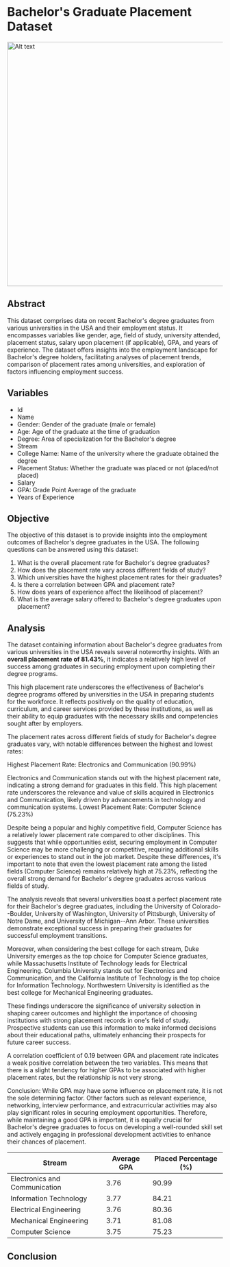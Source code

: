 # Bachelor's Graduate Placement Dataset
<img src="https://sp-ao.shortpixel.ai/client/to_webp,q_glossy,ret_img,w_1024/https://host-students.com/app/uploads/2023/05/2-6.jpg" alt="Alt text" width="570"/>

## Abstract
This dataset comprises data on recent Bachelor's degree graduates from various universities in the USA and their employment status. It encompasses variables like gender, age, field of study, university attended, placement status, salary upon placement (if applicable), GPA, and years of experience. The dataset offers insights into the employment landscape for Bachelor's degree holders, facilitating analyses of placement trends, comparison of placement rates among universities, and exploration of factors influencing employment success.

## Variables
- Id
- Name
- Gender: Gender of the graduate (male or female)
- Age: Age of the graduate at the time of graduation
- Degree: Area of specialization for the Bachelor's degree
- Stream
- College Name: Name of the university where the graduate obtained the degree
- Placement Status: Whether the graduate was placed or not (placed/not placed)
- Salary 
- GPA: Grade Point Average of the graduate
- Years of Experience

## Objective
The objective of this dataset is to provide insights into the employment outcomes of Bachelor's degree graduates in the USA. The following questions can be answered using this dataset:

1. What is the overall placement rate for Bachelor's degree graduates?
2. How does the placement rate vary across different fields of study?
3. Which universities have the highest placement rates for their graduates?
4. Is there a correlation between GPA and placement rate?
5. How does years of experience affect the likelihood of placement?
6. What is the average salary offered to Bachelor's degree graduates upon placement?

## Analysis

The dataset containing information about Bachelor's degree graduates from various universities in the USA reveals several noteworthy insights. With an **overall placement rate of 81.43%**, it indicates a relatively high level of success among graduates in securing employment upon completing their degree programs.

This high placement rate underscores the effectiveness of Bachelor's degree programs offered by universities in the USA in preparing students for the workforce. It reflects positively on the quality of education, curriculum, and career services provided by these institutions, as well as their ability to equip graduates with the necessary skills and competencies sought after by employers.

The placement rates across different fields of study for Bachelor's degree graduates vary, with notable differences between the highest and lowest rates:

Highest Placement Rate: Electronics and Communication (90.99%)

Electronics and Communication stands out with the highest placement rate, indicating a strong demand for graduates in this field. This high placement rate underscores the relevance and value of skills acquired in Electronics and Communication, likely driven by advancements in technology and communication systems.
Lowest Placement Rate: Computer Science (75.23%)

Despite being a popular and highly competitive field, Computer Science has a relatively lower placement rate compared to other disciplines. This suggests that while opportunities exist, securing employment in Computer Science may be more challenging or competitive, requiring additional skills or experiences to stand out in the job market.
Despite these differences, it's important to note that even the lowest placement rate among the listed fields (Computer Science) remains relatively high at 75.23%, reflecting the overall strong demand for Bachelor's degree graduates across various fields of study.

The analysis reveals that several universities boast a perfect placement rate for their Bachelor's degree graduates, including the University of Colorado--Boulder, University of Washington, University of Pittsburgh, University of Notre Dame, and University of Michigan--Ann Arbor. These universities demonstrate exceptional success in preparing their graduates for successful employment transitions.

Moreover, when considering the best college for each stream, Duke University emerges as the top choice for Computer Science graduates, while Massachusetts Institute of Technology leads for Electrical Engineering. Columbia University stands out for Electronics and Communication, and the California Institute of Technology is the top choice for Information Technology. Northwestern University is identified as the best college for Mechanical Engineering graduates.

These findings underscore the significance of university selection in shaping career outcomes and highlight the importance of choosing institutions with strong placement records in one's field of study. Prospective students can use this information to make informed decisions about their educational paths, ultimately enhancing their prospects for future career success.

A correlation coefficient of 0.19 between GPA and placement rate indicates a weak positive correlation between the two variables. This means that there is a slight tendency for higher GPAs to be associated with higher placement rates, but the relationship is not very strong.

Conclusion:
While GPA may have some influence on placement rate, it is not the sole determining factor. Other factors such as relevant experience, networking, interview performance, and extracurricular activities may also play significant roles in securing employment opportunities. Therefore, while maintaining a good GPA is important, it is equally crucial for Bachelor's degree graduates to focus on developing a well-rounded skill set and actively engaging in professional development activities to enhance their chances of placement.


| Stream                          | Average GPA | Placed Percentage (%) |
|--------------------------------|-------------|-----------------------|
| Electronics and Communication   | 3.76        | 90.99                 |
| Information Technology          | 3.77        | 84.21                 |
| Electrical Engineering          | 3.76        | 80.36                 |
| Mechanical Engineering          | 3.71        | 81.08                 |
| Computer Science                | 3.75        | 75.23                 |





## Conclusion
